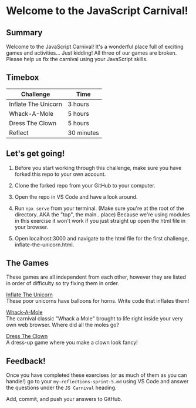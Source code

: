 # Welcome to the JavaScript Carnival!

## Summary

Welcome to the JavaScript Carnival! It's a wonderful place full of exciting games and activities... Just kidding! All three of our games are broken. Please help us fix the carnival using your JavaScript skills.

## Timebox

Challenge           | Time    |
--------------------|---------|
Inflate The Unicorn | 3 hours
Whack-A-Mole        | 5 hours
Dress The Clown     | 5 hours
Reflect             | 30 minutes

## Let's get going!

1. Before you start working through this challenge, make sure you have forked this repo to your own account.

2. Clone the forked repo from your GitHub to your computer.

3. Open the repo in VS Code and have a look around.

4. Run `npx serve` from your terminal. (Make sure you're at the root of the directory. AKA the "top", the main.. place)
Because we're using modules in this exercise it won't work if you just straight up open the html file in your browser. 

5. Open localhost:3000 and navigate to the html file for the first challenge, inflate-the-unicorn.html.

## The Games

These games are all independent from each other, however they are listed in order of difficulty so try fixing them in order. 

[Inflate The Unicorn](./inflate-the-unicorn/inflate-the-unicorn-README.md)  
These poor unicorns have balloons for horns. Write code that inflates them!

[Whack-A-Mole](./whack-a-mole/whack-a-mole-README.md)  
The carnival classic "Whack a Mole" brought to life right inside your very own web browser. Where did all the moles go?

[Dress The Clown](./dress-the-clown/dress-the-clown-README.md)  
A dress-up game where you make a clown look fancy!

## Feedback!

Once you have completed these exercises (or as much of them as you can handle!) go to your `my-reflections-sprint-5.md` using VS Code and answer the questions under the `JS Carnival` heading.

Add, commit, and push your answers to GitHub.
